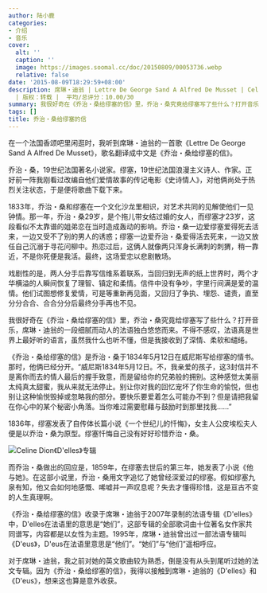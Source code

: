 ```yaml
---
author: 陆小鹿
categories:
- 介绍
- 音乐
cover:
  alt: ''
  caption: ''
  image: https://images.soomal.cc/doc/20150809/00053736.webp
  relative: false
date: '2015-08-09T18:29:59+08:00'
description: 席琳・迪翁 | Lettre De George Sand A Alfred De Musset | Celine Dion | 源自：深圳特区报
  | 版权：转载 |  平均/总评分：10.00/30
summary: 我很好奇在《乔治・桑给缪塞的信》里，乔治・桑究竟给缪塞写了些什么？打开音乐，席琳・迪翁的一段细腻而动人的法语独白悠悠而来。不得不感叹，法语真是世界上最好听的语言，虽然我什么也听不懂，但是我接收到了深情、柔软和缱绻。
tags: []
title: 乔治・桑给缪塞的信
---
```


在一个法国香颂吧里闲逛时，我听到席琳・迪翁的一首歌《Lettre De George Sand A Alfred De Musset》，歌名翻译成中文是《乔治・桑给缪塞的信》。



乔治・桑，19世纪法国著名小说家。缪塞，19世纪法国浪漫主义诗人、作家。正好前一阵我刚看过改编自他们爱情故事的传记电影《史诗情人》，对他俩尚处于热烈关注状态，于是便将歌曲下载下来。

1833年，乔治・桑和缪塞在一个文化沙龙里相识，对艺术共同的见解使他们一见钟情。那一年，乔治・桑29岁，是个拖儿带女结过婚的女人，而缪塞才23岁，这段看似不太靠谱的姐弟恋在当时造成轰动的影响。乔治・桑一边爱缪塞爱得死去活来，一边又受不了别的男人的诱惑；缪塞一边爱乔治・桑爱得活去死来，一边又放任自己沉溺于寻花问柳中。热恋过后，这俩人就像两只浑身长满刺的刺猬，稍一靠近，不是你死便是我活。最终，这场爱恋以悲剧散场。

戏剧性的是，两人分手后靠写信维系着联系，当回归到无声的纸上世界时，两个才华横溢的人瞬间恢复了理智、镇定和柔情。信件中没有争吵，字里行间满是爱的温情。他们试图想修复爱情，可是等重新再见面，又回归了争执、埋怨、谴责，直至分分合合、合合分分后最终分手再也不见。

我很好奇在《乔治・桑给缪塞的信》里，乔治・桑究竟给缪塞写了些什么？打开音乐，席琳・迪翁的一段细腻而动人的法语独白悠悠而来。不得不感叹，法语真是世界上最好听的语言，虽然我什么也听不懂，但是我接收到了深情、柔软和缱绻。

《乔治・桑给缪塞的信》是乔治・桑于1834年5月12日在威尼斯写给缪塞的情书。那时，他俩已经分开。“威尼斯1834年5月12日。不，我亲爱的孩子，这3封信并不是离你而去的情人最后的握手致意，而是留给你的兄弟般的拥别。这种感觉太美丽太纯真太甜蜜，我从来就无法停止。别让你对我的回忆宠坏了你生命的愉悦，但也别让这种愉悦毁掉或忽略我的部分。要快乐要爱着怎么可能办不到？但是请把我留在你心中的某个秘密小角落。当你难过需要慰藉与鼓励时到那里找我……”

1836年，缪塞发表了自传体长篇小说《一个世纪儿的忏悔》，女主人公皮埃松夫人便是以乔治・桑为原型。缪塞忏悔自己没有好好珍惜乔治・桑。

![Celine Dion《D'elles》专辑](https://images.soomal.cc/doc/20150809/00053735_01.webp)





而乔治・桑做出的回应是，1859年，在缪塞去世后的第三年，她发表了小说《他与她》。在这部小说里，乔治・桑用文字追忆了她曾经深爱过的缪塞。假如缪塞九泉有知，他又会如何地感慨、唏嘘并一声叹息呢？失去才懂得珍惜，这是亘古不变的人生真理啊。

《乔治・桑给缪塞的信》收录于席琳・迪翁于2007年录制的法语专辑《D'elles》中，D'elles在法语里的意思是“她们”，这部专辑的全部歌词由十位著名女作家共同谱写，内容都是以女性为主题。1995年，席琳・迪翁曾出过一部法语专辑叫《D'eus》，D'eus在法语里意思是“他们”。“她们”与“他们”遥相呼应。

对于席琳・迪翁，我之前对她的英文歌曲较为熟悉，倒是没有从头到尾听过她的法文专辑。因为《乔治・桑给缪塞的信》，我得以接触到席琳・迪翁的《D'elles》和《D'eus》，想来这也算是意外收获。